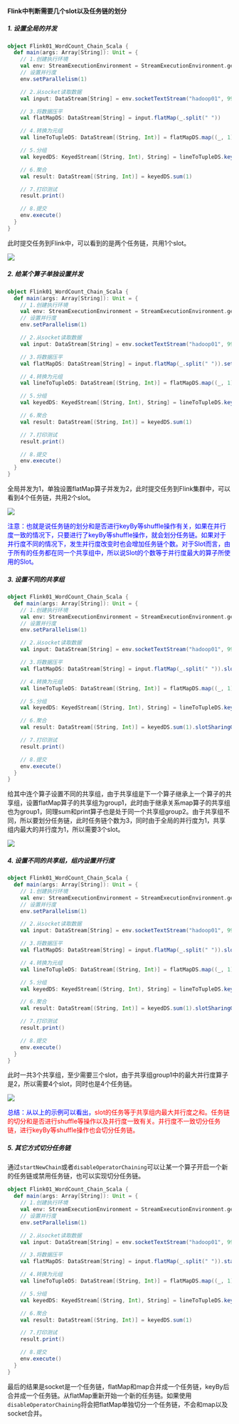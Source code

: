 #### Flink中判断需要几个slot以及任务链的划分

##### 1. 设置全局的并发

```scala
object Flink01_WordCount_Chain_Scala {
  def main(args: Array[String]): Unit = {
    // 1.创建执行环境
    val env: StreamExecutionEnvironment = StreamExecutionEnvironment.getExecutionEnvironment
    // 设置并行度
    env.setParallelism(1)

    // 2.从socket读取数据
    val input: DataStream[String] = env.socketTextStream("hadoop01", 9999)

    // 3.将数据压平
    val flatMapDS: DataStream[String] = input.flatMap(_.split(" "))

    // 4.转换为元组
    val lineToTupleDS: DataStream[(String, Int)] = flatMapDS.map((_, 1))

    // 5.分组
    val keyedDS: KeyedStream[(String, Int), String] = lineToTupleDS.keyBy(_._1)

    // 6.聚合
    val result: DataStream[(String, Int)] = keyedDS.sum(1)

    // 7.打印测试
    result.print()

    // 8.提交
    env.execute()
  }
}
```

此时提交任务到Flink中，可以看到的是两个任务链，共用1个slot。

![](http://typora-image.test.upcdn.net/images/wordcount-1.png)

##### 2. 给某个算子单独设置并发

```scala
object Flink01_WordCount_Chain_Scala {
  def main(args: Array[String]): Unit = {
    // 1.创建执行环境
    val env: StreamExecutionEnvironment = StreamExecutionEnvironment.getExecutionEnvironment
    // 设置并行度
    env.setParallelism(1)

    // 2.从socket读取数据
    val input: DataStream[String] = env.socketTextStream("hadoop01", 9999)

    // 3.将数据压平
    val flatMapDS: DataStream[String] = input.flatMap(_.split(" ")).setParallelism(2)

    // 4.转换为元组
    val lineToTupleDS: DataStream[(String, Int)] = flatMapDS.map((_, 1))

    // 5.分组
    val keyedDS: KeyedStream[(String, Int), String] = lineToTupleDS.keyBy(_._1)

    // 6.聚合
    val result: DataStream[(String, Int)] = keyedDS.sum(1)

    // 7.打印测试
    result.print()

    // 8.提交
    env.execute()
  }
}
```

全局并发为1，单独设置flatMap算子并发为2，此时提交任务到Flink集群中，可以看到4个任务链，共用2个slot。

![](http://typora-image.test.upcdn.net/images/wordcount-4.png)

<font color='blue'>注意：也就是说任务链的划分和是否进行keyBy等shuffle操作有关，如果在并行度一致的情况下，只要进行了keyBy等shuffle操作，就会划分任务链。如果对于并行度不同的情况下，发生并行度改变时也会增加任务链个数。对于Slot而言，由于所有的任务都在同一个共享组中，所以说Slot的个数等于并行度最大的算子所使用的Slot。</font>

##### 3. 设置不同的共享组

```scala
object Flink01_WordCount_Chain_Scala {
  def main(args: Array[String]): Unit = {
    // 1.创建执行环境
    val env: StreamExecutionEnvironment = StreamExecutionEnvironment.getExecutionEnvironment
    // 设置并行度
    env.setParallelism(1)

    // 2.从socket读取数据
    val input: DataStream[String] = env.socketTextStream("hadoop01", 9999)

    // 3.将数据压平
    val flatMapDS: DataStream[String] = input.flatMap(_.split(" ")).slotSharingGroup("group1")

    // 4.转换为元组
    val lineToTupleDS: DataStream[(String, Int)] = flatMapDS.map((_, 1))

    // 5.分组
    val keyedDS: KeyedStream[(String, Int), String] = lineToTupleDS.keyBy(_._1)

    // 6.聚合
    val result: DataStream[(String, Int)] = keyedDS.sum(1).slotSharingGroup("group2")

    // 7.打印测试
    result.print()

    // 8.提交
    env.execute()
  }
}
```

给其中连个算子设置不同的共享组，由于共享组是下一个算子继承上一个算子的共享组，设置flatMap算子的共享组为group1，此时由于继承关系map算子的共享组也为group1，同理sum和print算子也是处于同一个共享组group2。由于共享组不同，所以要划分任务链，此时任务链个数为3，同时由于全局的并行度为1，共享组内最大的并行度为1，所以需要3个slot。

![](http://typora-image.test.upcdn.net/images/wordcount-3.png)

##### 4. 设置不同的共享组，组内设置并行度

```scala
object Flink01_WordCount_Chain_Scala {
  def main(args: Array[String]): Unit = {
    // 1.创建执行环境
    val env: StreamExecutionEnvironment = StreamExecutionEnvironment.getExecutionEnvironment
    // 设置并行度
    env.setParallelism(1)

    // 2.从socket读取数据
    val input: DataStream[String] = env.socketTextStream("hadoop01", 9999)

    // 3.将数据压平
    val flatMapDS: DataStream[String] = input.flatMap(_.split(" ")).slotSharingGroup("group1")

    // 4.转换为元组
    val lineToTupleDS: DataStream[(String, Int)] = flatMapDS.map((_, 1)).setParallelism(2)

    // 5.分组
    val keyedDS: KeyedStream[(String, Int), String] = lineToTupleDS.keyBy(_._1)

    // 6.聚合
    val result: DataStream[(String, Int)] = keyedDS.sum(1).slotSharingGroup("group2")

    // 7.打印测试
    result.print()

    // 8.提交
    env.execute()
  }
}
```

此时一共3个共享组，至少需要三个slot，由于共享组group1中的最大并行度算子是2，所以需要4个slot，同时也是4个任务链。

![](http://typora-image.test.upcdn.net/images/wordcount-5.png)

<font color='blue'>总结：从以上的示例可以看出，</font><font color='red'>slot的任务等于共享组内最大并行度之和。任务链的切分和是否进行shuffle等操作以及并行度一致有关。并行度不一致切分任务链，进行keyBy等shuffle操作也会切分任务链。</font>

##### 5. 其它方式切分任务链

通过`startNewChain`或者`disableOperatorChaining`可以让某一个算子开启一个新的任务链或禁用任务链，也可以实现切分任务链。

```scala
object Flink01_WordCount_Chain_Scala {
  def main(args: Array[String]): Unit = {
    // 1.创建执行环境
    val env: StreamExecutionEnvironment = StreamExecutionEnvironment.getExecutionEnvironment
    // 设置并行度
    env.setParallelism(1)

    // 2.从socket读取数据
    val input: DataStream[String] = env.socketTextStream("hadoop01", 9999)

    // 3.将数据压平
    val flatMapDS: DataStream[String] = input.flatMap(_.split(" ")).startNewChain()

    // 4.转换为元组
    val lineToTupleDS: DataStream[(String, Int)] = flatMapDS.map((_, 1))

    // 5.分组
    val keyedDS: KeyedStream[(String, Int), String] = lineToTupleDS.keyBy(_._1)

    // 6.聚合
    val result: DataStream[(String, Int)] = keyedDS.sum(1)

    // 7.打印测试
    result.print()

    // 8.提交
    env.execute()
  }
}
```

最后的结果是socket是一个任务链，flatMap和map合并成一个任务链，keyBy后合并成一个任务链。从flatMap重新开始一个新的任务链。如果使用`disableOperatorChaining`将会把flatMap单独切分一个任务链，不会和map以及socket合并。